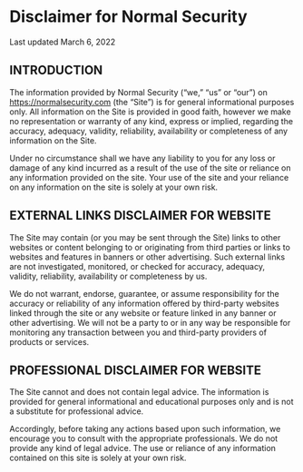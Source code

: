 
# Disclaimer for Normal Security

Last updated March 6, 2022

## INTRODUCTION

The information provided by Normal Security (“we,” “us” or “our”) on https://normalsecurity.com (the “Site”) is for general informational purposes only. All information on the Site is provided in good faith, however we make no representation or warranty of any kind, express or implied, regarding the accuracy, adequacy, validity, reliability, availability or completeness of any information on the Site.

Under no circumstance shall we have any liability to you for any loss or damage of any kind incurred as a result of the use of the site or reliance on any information provided on the site. Your use of the site and your reliance on any information on the site is solely at your own risk.

## EXTERNAL LINKS DISCLAIMER FOR WEBSITE

The Site may contain (or you may be sent through the Site) links to other websites or content belonging to or originating from third parties or links to websites and features in banners or other advertising. Such external links are not investigated, monitored, or checked for accuracy, adequacy, validity, reliability, availability or completeness by us.

We do not warrant, endorse, guarantee, or assume responsibility for the accuracy or reliability of any information offered by third-party websites linked through the site or any website or feature linked in any banner or other advertising. We will not be a party to or in any way be responsible for monitoring any transaction between you and third-party providers of products or services.

## PROFESSIONAL DISCLAIMER FOR WEBSITE

The Site cannot and does not contain legal advice. The information is provided for general informational and educational purposes only and is not a substitute for professional advice.

Accordingly, before taking any actions based upon such information, we encourage you to consult with the appropriate professionals. We do not provide any kind of legal advice. The use or reliance of any information contained on this site is solely at your own risk.
